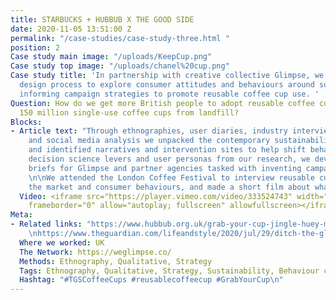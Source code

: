 ```yaml
---
title: STARBUCKS + HUBBUB X THE GOOD SIDE
date: 2020-11-05 13:51:00 Z
permalink: "/case-studies/case-study-three.html "
position: 2
Case study main image: "/uploads/KeepCup.png"
Case study top image: "/uploads/chanel%20cup.png"
Case study title: 'In partnership with creative collective Glimpse, we used our behavioural
  design process to explore consumer attitudes and behaviours around sustainability,
  informing campaign strategies to promote reusable coffee cup use. '
Question: How do we get more British people to adopt reusable coffee cups, and save
  150 million single-use coffee cups from landfill?
Blocks:
- Article text: "Through ethnographies, user diaries, industry interviews, cultural
    and social media analysis we unpacked the contemporary sustainability movement,
    and identified narratives and intervention sites to help shift behaviours. \nAdopting
    decision science levers and user personas from our research, we developed creative
    briefs for Glimpse and partner agencies tasked with inventing campaign ideas.
    \n\nWe attended the London Coffee Festival to interview reusable cup vendors about
    the market and consumer behaviours, and made a short film about what we found.\n\n"
  Video: <iframe src="https://player.vimeo.com/video/333524743" width="640" height="360"
    frameborder="0" allow="autoplay; fullscreen" allowfullscreen></iframe>
Meta:
- Related links: "https://www.hubbub.org.uk/grab-your-cup-jingle-huey-morgan\nhttps://www.hubbub.org.uk/blog/hubbub-cupfund-investment-installation-recycle-coffee-cups
    \nhttps://www.theguardian.com/lifeandstyle/2020/jul/29/ditch-the-gloves-buy-a-litter-picker-but-dont-carshare-how-to-be-eco-friendly-in-a-pandemic\nhttps://www.anthropocenemagazine.org/2017/07/reusable-or-disposable-which-coffee-cup-has-a-smaller-footprint/\nhttps://medium.com/@subba.ry/a-brief-history-of-the-disposable-paper-cup-8976a657025e"
  Where we worked: UK
  The Network: https://weglimpse.co/
  Methods: Ethnography, Qualitative, Strategy
  Tags: Ethnography, Qualitative, Strategy, Sustainability, Behaviour change
  Hashtag: "#TGSCoffeeCups #reusablecoffeecup #GrabYourCup\n"
---
```



